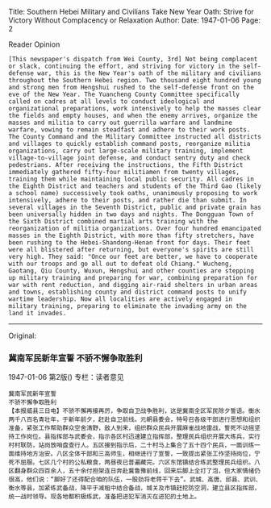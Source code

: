 Title: Southern Hebei Military and Civilians Take New Year Oath: Strive for Victory Without Complacency or Relaxation
Author:
Date: 1947-01-06
Page: 2

Reader Opinion

    [This newspaper's dispatch from Wei County, 3rd] Not being complacent or slack, continuing the effort, and striving for victory in the self-defense war, this is the New Year's oath of the military and civilians throughout the Southern Hebei region. Two thousand eight hundred young and strong men from Hengshui rushed to the self-defense front on the eve of the New Year. The Yuancheng County Committee specifically called on cadres at all levels to conduct ideological and organizational preparations, work intensively to help the masses clear the fields and empty houses, and when the enemy arrives, organize the masses and militia to carry out guerrilla warfare and landmine warfare, vowing to remain steadfast and adhere to their work posts. The County Command and the Military Committee instructed all districts and villages to quickly establish command posts, reorganize militia organizations, carry out large-scale military training, implement village-to-village joint defense, and conduct sentry duty and check pedestrians. After receiving the instructions, the Fifth District immediately gathered fifty-four militiamen from twenty villages, training them while maintaining local public security. All cadres in the Eighth District and teachers and students of the Third Gao (likely a school name) successively took oaths, unanimously proposing to work intensively, adhere to their posts, and rather die than submit. In several villages in the Seventh District, public and private grain has been universally hidden in two days and nights. The Dongguan Town of the Sixth District combined martial arts training with the reorganization of militia organizations. Over four hundred emancipated masses in the Eighth District, with more than fifty stretchers, have been rushing to the Hebei-Shandong-Henan front for days. Their feet were all blistered after returning, but everyone's spirits are still very high. They said: "Once our feet are better, we have to cooperate with our troops and go all out to defeat old Chiang." Wucheng, Gaotang, Qiu County, Wuxun, Hengshui and other counties are stepping up military training and preparing for war, combining preparation for war with rent reduction, and digging air-raid shelters in urban areas and towns, establishing county and district command posts to unify wartime leadership. Now all localities are actively engaged in military training, preparing to eliminate the invading army on the land it invades.



<hr /> 

Original: 


### 冀南军民新年宣誓  不骄不懈争取胜利

1947-01-06
第2版()
专栏：读者意见

    冀南军民新年宣誓
    不骄不懈争取胜利
    【本报威县三日电】不骄不懈再接再厉，争取自卫战争胜利，这是冀南全区军民除夕誓语。衡水两千八百名青壮年，于新年前夕，赶赴自卫前线。元朝县委会，特号召各级干部进行思想和组织准备，紧张工作帮助群众空舍清野，敌人到来，组织群众民兵开展麻雀战地雷战，誓死不动摇坚持工作岗位。县指挥部与武委会，指示各区村迅速建立指挥部，整理民兵组织开展大练兵，实行村村联防，站岗放哨盘查行人。五区接到指示后，二十村马上集合了五十四个民兵，一面训练一面维持地方治安。八区全体干部和三高师生，相继进行了宣誓，一致提出紧张工作坚持岗位，宁死不屈服。七区几个村的公私粮食，两昼夜已普遍藏完。六区东馆镇结合练武整理民兵组织。八区翻身群众四百余人，五十余付担架连日奔赴冀鲁豫前线，回来后脚上全打了泡，但大家情绪仍很高，他们说：“脚好了还得配合咱的队伍，一股劲将老蒋干下去”。武城、高唐、邱县、武训、衡水等县，加紧练武备战，降平于减租中结合备战，城关及市镇赶挖防空洞，建立县区指挥部，统一战时领导。现各地都积极练武，准备把进犯军消灭在进犯的土地上。
